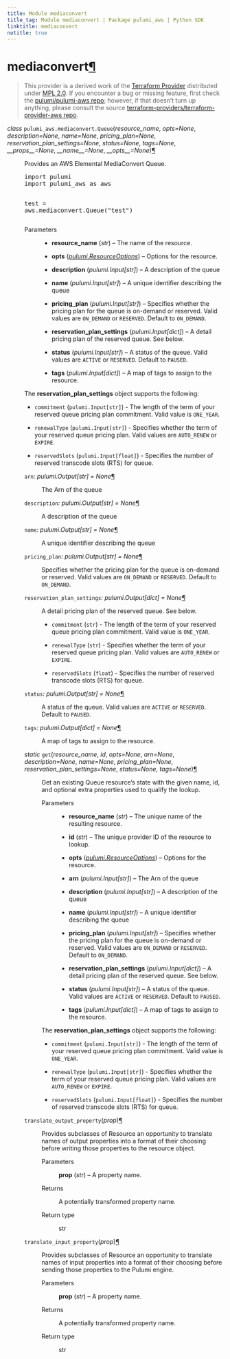 ```yaml
---
title: Module mediaconvert
title_tag: Module mediaconvert | Package pulumi_aws | Python SDK
linktitle: mediaconvert
notitle: true
---
```


<div class="section" id="mediaconvert">
<h1>mediaconvert<a class="headerlink" href="#mediaconvert" title="Permalink to this headline">¶</a></h1>
<blockquote>
<div><p>This provider is a derived work of the <a class="reference external" href="https://github.com/terraform-providers/terraform-provider-aws">Terraform Provider</a> distributed under
<a class="reference external" href="https://www.mozilla.org/en-US/MPL/2.0/">MPL 2.0</a>. If you encounter a bug or missing feature, first check the
<a class="reference external" href="https://github.com/pulumi/pulumi-aws/issues">pulumi/pulumi-aws repo</a>; however, if that doesn’t turn up
anything, please consult the source <a class="reference external" href="https://github.com/terraform-providers/terraform-provider-aws/issues">terraform-providers/terraform-provider-aws repo</a>.</p>
</div></blockquote>
<span class="target" id="module-pulumi_aws.mediaconvert"></span><dl class="py class">
<dt id="pulumi_aws.mediaconvert.Queue">
<em class="property">class </em><code class="sig-prename descclassname">pulumi_aws.mediaconvert.</code><code class="sig-name descname">Queue</code><span class="sig-paren">(</span><em class="sig-param"><span class="n">resource_name</span></em>, <em class="sig-param"><span class="n">opts</span><span class="o">=</span><span class="default_value">None</span></em>, <em class="sig-param"><span class="n">description</span><span class="o">=</span><span class="default_value">None</span></em>, <em class="sig-param"><span class="n">name</span><span class="o">=</span><span class="default_value">None</span></em>, <em class="sig-param"><span class="n">pricing_plan</span><span class="o">=</span><span class="default_value">None</span></em>, <em class="sig-param"><span class="n">reservation_plan_settings</span><span class="o">=</span><span class="default_value">None</span></em>, <em class="sig-param"><span class="n">status</span><span class="o">=</span><span class="default_value">None</span></em>, <em class="sig-param"><span class="n">tags</span><span class="o">=</span><span class="default_value">None</span></em>, <em class="sig-param"><span class="n">__props__</span><span class="o">=</span><span class="default_value">None</span></em>, <em class="sig-param"><span class="n">__name__</span><span class="o">=</span><span class="default_value">None</span></em>, <em class="sig-param"><span class="n">__opts__</span><span class="o">=</span><span class="default_value">None</span></em><span class="sig-paren">)</span><a class="headerlink" href="#pulumi_aws.mediaconvert.Queue" title="Permalink to this definition">¶</a></dt>
<dd><p>Provides an AWS Elemental MediaConvert Queue.</p>
<div class="highlight-python notranslate"><div class="highlight"><pre><span></span><span class="kn">import</span> <span class="nn">pulumi</span>
<span class="kn">import</span> <span class="nn">pulumi_aws</span> <span class="k">as</span> <span class="nn">aws</span>

<span class="n">test</span> <span class="o">=</span> <span class="n">aws</span><span class="o">.</span><span class="n">mediaconvert</span><span class="o">.</span><span class="n">Queue</span><span class="p">(</span><span class="s2">&quot;test&quot;</span><span class="p">)</span>
</pre></div>
</div>
<dl class="field-list simple">
<dt class="field-odd">Parameters</dt>
<dd class="field-odd"><ul class="simple">
<li><p><strong>resource_name</strong> (<em>str</em>) – The name of the resource.</p></li>
<li><p><strong>opts</strong> (<a class="reference internal" href="../../pulumi/#pulumi.ResourceOptions" title="pulumi.ResourceOptions"><em>pulumi.ResourceOptions</em></a>) – Options for the resource.</p></li>
<li><p><strong>description</strong> (<em>pulumi.Input</em><em>[</em><em>str</em><em>]</em>) – A description of the queue</p></li>
<li><p><strong>name</strong> (<em>pulumi.Input</em><em>[</em><em>str</em><em>]</em>) – A unique identifier describing the queue</p></li>
<li><p><strong>pricing_plan</strong> (<em>pulumi.Input</em><em>[</em><em>str</em><em>]</em>) – Specifies whether the pricing plan for the queue is on-demand or reserved. Valid values are <code class="docutils literal notranslate"><span class="pre">ON_DEMAND</span></code> or <code class="docutils literal notranslate"><span class="pre">RESERVED</span></code>. Default to <code class="docutils literal notranslate"><span class="pre">ON_DEMAND</span></code>.</p></li>
<li><p><strong>reservation_plan_settings</strong> (<em>pulumi.Input</em><em>[</em><em>dict</em><em>]</em>) – A detail pricing plan of the  reserved queue. See below.</p></li>
<li><p><strong>status</strong> (<em>pulumi.Input</em><em>[</em><em>str</em><em>]</em>) – A status of the queue. Valid values are <code class="docutils literal notranslate"><span class="pre">ACTIVE</span></code> or <code class="docutils literal notranslate"><span class="pre">RESERVED</span></code>. Default to <code class="docutils literal notranslate"><span class="pre">PAUSED</span></code>.</p></li>
<li><p><strong>tags</strong> (<em>pulumi.Input</em><em>[</em><em>dict</em><em>]</em>) – A map of tags to assign to the resource.</p></li>
</ul>
</dd>
</dl>
<p>The <strong>reservation_plan_settings</strong> object supports the following:</p>
<ul class="simple">
<li><p><code class="docutils literal notranslate"><span class="pre">commitment</span></code> (<code class="docutils literal notranslate"><span class="pre">pulumi.Input[str]</span></code>) - The length of the term of your reserved queue pricing plan commitment. Valid value is <code class="docutils literal notranslate"><span class="pre">ONE_YEAR</span></code>.</p></li>
<li><p><code class="docutils literal notranslate"><span class="pre">renewalType</span></code> (<code class="docutils literal notranslate"><span class="pre">pulumi.Input[str]</span></code>) - Specifies whether the term of your reserved queue pricing plan. Valid values are <code class="docutils literal notranslate"><span class="pre">AUTO_RENEW</span></code> or <code class="docutils literal notranslate"><span class="pre">EXPIRE</span></code>.</p></li>
<li><p><code class="docutils literal notranslate"><span class="pre">reservedSlots</span></code> (<code class="docutils literal notranslate"><span class="pre">pulumi.Input[float]</span></code>) - Specifies the number of reserved transcode slots (RTS) for queue.</p></li>
</ul>
<dl class="py attribute">
<dt id="pulumi_aws.mediaconvert.Queue.arn">
<code class="sig-name descname">arn</code><em class="property">: pulumi.Output[str]</em><em class="property"> = None</em><a class="headerlink" href="#pulumi_aws.mediaconvert.Queue.arn" title="Permalink to this definition">¶</a></dt>
<dd><p>The Arn of the queue</p>
</dd></dl>

<dl class="py attribute">
<dt id="pulumi_aws.mediaconvert.Queue.description">
<code class="sig-name descname">description</code><em class="property">: pulumi.Output[str]</em><em class="property"> = None</em><a class="headerlink" href="#pulumi_aws.mediaconvert.Queue.description" title="Permalink to this definition">¶</a></dt>
<dd><p>A description of the queue</p>
</dd></dl>

<dl class="py attribute">
<dt id="pulumi_aws.mediaconvert.Queue.name">
<code class="sig-name descname">name</code><em class="property">: pulumi.Output[str]</em><em class="property"> = None</em><a class="headerlink" href="#pulumi_aws.mediaconvert.Queue.name" title="Permalink to this definition">¶</a></dt>
<dd><p>A unique identifier describing the queue</p>
</dd></dl>

<dl class="py attribute">
<dt id="pulumi_aws.mediaconvert.Queue.pricing_plan">
<code class="sig-name descname">pricing_plan</code><em class="property">: pulumi.Output[str]</em><em class="property"> = None</em><a class="headerlink" href="#pulumi_aws.mediaconvert.Queue.pricing_plan" title="Permalink to this definition">¶</a></dt>
<dd><p>Specifies whether the pricing plan for the queue is on-demand or reserved. Valid values are <code class="docutils literal notranslate"><span class="pre">ON_DEMAND</span></code> or <code class="docutils literal notranslate"><span class="pre">RESERVED</span></code>. Default to <code class="docutils literal notranslate"><span class="pre">ON_DEMAND</span></code>.</p>
</dd></dl>

<dl class="py attribute">
<dt id="pulumi_aws.mediaconvert.Queue.reservation_plan_settings">
<code class="sig-name descname">reservation_plan_settings</code><em class="property">: pulumi.Output[dict]</em><em class="property"> = None</em><a class="headerlink" href="#pulumi_aws.mediaconvert.Queue.reservation_plan_settings" title="Permalink to this definition">¶</a></dt>
<dd><p>A detail pricing plan of the  reserved queue. See below.</p>
<ul class="simple">
<li><p><code class="docutils literal notranslate"><span class="pre">commitment</span></code> (<code class="docutils literal notranslate"><span class="pre">str</span></code>) - The length of the term of your reserved queue pricing plan commitment. Valid value is <code class="docutils literal notranslate"><span class="pre">ONE_YEAR</span></code>.</p></li>
<li><p><code class="docutils literal notranslate"><span class="pre">renewalType</span></code> (<code class="docutils literal notranslate"><span class="pre">str</span></code>) - Specifies whether the term of your reserved queue pricing plan. Valid values are <code class="docutils literal notranslate"><span class="pre">AUTO_RENEW</span></code> or <code class="docutils literal notranslate"><span class="pre">EXPIRE</span></code>.</p></li>
<li><p><code class="docutils literal notranslate"><span class="pre">reservedSlots</span></code> (<code class="docutils literal notranslate"><span class="pre">float</span></code>) - Specifies the number of reserved transcode slots (RTS) for queue.</p></li>
</ul>
</dd></dl>

<dl class="py attribute">
<dt id="pulumi_aws.mediaconvert.Queue.status">
<code class="sig-name descname">status</code><em class="property">: pulumi.Output[str]</em><em class="property"> = None</em><a class="headerlink" href="#pulumi_aws.mediaconvert.Queue.status" title="Permalink to this definition">¶</a></dt>
<dd><p>A status of the queue. Valid values are <code class="docutils literal notranslate"><span class="pre">ACTIVE</span></code> or <code class="docutils literal notranslate"><span class="pre">RESERVED</span></code>. Default to <code class="docutils literal notranslate"><span class="pre">PAUSED</span></code>.</p>
</dd></dl>

<dl class="py attribute">
<dt id="pulumi_aws.mediaconvert.Queue.tags">
<code class="sig-name descname">tags</code><em class="property">: pulumi.Output[dict]</em><em class="property"> = None</em><a class="headerlink" href="#pulumi_aws.mediaconvert.Queue.tags" title="Permalink to this definition">¶</a></dt>
<dd><p>A map of tags to assign to the resource.</p>
</dd></dl>

<dl class="py method">
<dt id="pulumi_aws.mediaconvert.Queue.get">
<em class="property">static </em><code class="sig-name descname">get</code><span class="sig-paren">(</span><em class="sig-param"><span class="n">resource_name</span></em>, <em class="sig-param"><span class="n">id</span></em>, <em class="sig-param"><span class="n">opts</span><span class="o">=</span><span class="default_value">None</span></em>, <em class="sig-param"><span class="n">arn</span><span class="o">=</span><span class="default_value">None</span></em>, <em class="sig-param"><span class="n">description</span><span class="o">=</span><span class="default_value">None</span></em>, <em class="sig-param"><span class="n">name</span><span class="o">=</span><span class="default_value">None</span></em>, <em class="sig-param"><span class="n">pricing_plan</span><span class="o">=</span><span class="default_value">None</span></em>, <em class="sig-param"><span class="n">reservation_plan_settings</span><span class="o">=</span><span class="default_value">None</span></em>, <em class="sig-param"><span class="n">status</span><span class="o">=</span><span class="default_value">None</span></em>, <em class="sig-param"><span class="n">tags</span><span class="o">=</span><span class="default_value">None</span></em><span class="sig-paren">)</span><a class="headerlink" href="#pulumi_aws.mediaconvert.Queue.get" title="Permalink to this definition">¶</a></dt>
<dd><p>Get an existing Queue resource’s state with the given name, id, and optional extra
properties used to qualify the lookup.</p>
<dl class="field-list simple">
<dt class="field-odd">Parameters</dt>
<dd class="field-odd"><ul class="simple">
<li><p><strong>resource_name</strong> (<em>str</em>) – The unique name of the resulting resource.</p></li>
<li><p><strong>id</strong> (<em>str</em>) – The unique provider ID of the resource to lookup.</p></li>
<li><p><strong>opts</strong> (<a class="reference internal" href="../../pulumi/#pulumi.ResourceOptions" title="pulumi.ResourceOptions"><em>pulumi.ResourceOptions</em></a>) – Options for the resource.</p></li>
<li><p><strong>arn</strong> (<em>pulumi.Input</em><em>[</em><em>str</em><em>]</em>) – The Arn of the queue</p></li>
<li><p><strong>description</strong> (<em>pulumi.Input</em><em>[</em><em>str</em><em>]</em>) – A description of the queue</p></li>
<li><p><strong>name</strong> (<em>pulumi.Input</em><em>[</em><em>str</em><em>]</em>) – A unique identifier describing the queue</p></li>
<li><p><strong>pricing_plan</strong> (<em>pulumi.Input</em><em>[</em><em>str</em><em>]</em>) – Specifies whether the pricing plan for the queue is on-demand or reserved. Valid values are <code class="docutils literal notranslate"><span class="pre">ON_DEMAND</span></code> or <code class="docutils literal notranslate"><span class="pre">RESERVED</span></code>. Default to <code class="docutils literal notranslate"><span class="pre">ON_DEMAND</span></code>.</p></li>
<li><p><strong>reservation_plan_settings</strong> (<em>pulumi.Input</em><em>[</em><em>dict</em><em>]</em>) – A detail pricing plan of the  reserved queue. See below.</p></li>
<li><p><strong>status</strong> (<em>pulumi.Input</em><em>[</em><em>str</em><em>]</em>) – A status of the queue. Valid values are <code class="docutils literal notranslate"><span class="pre">ACTIVE</span></code> or <code class="docutils literal notranslate"><span class="pre">RESERVED</span></code>. Default to <code class="docutils literal notranslate"><span class="pre">PAUSED</span></code>.</p></li>
<li><p><strong>tags</strong> (<em>pulumi.Input</em><em>[</em><em>dict</em><em>]</em>) – A map of tags to assign to the resource.</p></li>
</ul>
</dd>
</dl>
<p>The <strong>reservation_plan_settings</strong> object supports the following:</p>
<ul class="simple">
<li><p><code class="docutils literal notranslate"><span class="pre">commitment</span></code> (<code class="docutils literal notranslate"><span class="pre">pulumi.Input[str]</span></code>) - The length of the term of your reserved queue pricing plan commitment. Valid value is <code class="docutils literal notranslate"><span class="pre">ONE_YEAR</span></code>.</p></li>
<li><p><code class="docutils literal notranslate"><span class="pre">renewalType</span></code> (<code class="docutils literal notranslate"><span class="pre">pulumi.Input[str]</span></code>) - Specifies whether the term of your reserved queue pricing plan. Valid values are <code class="docutils literal notranslate"><span class="pre">AUTO_RENEW</span></code> or <code class="docutils literal notranslate"><span class="pre">EXPIRE</span></code>.</p></li>
<li><p><code class="docutils literal notranslate"><span class="pre">reservedSlots</span></code> (<code class="docutils literal notranslate"><span class="pre">pulumi.Input[float]</span></code>) - Specifies the number of reserved transcode slots (RTS) for queue.</p></li>
</ul>
</dd></dl>

<dl class="py method">
<dt id="pulumi_aws.mediaconvert.Queue.translate_output_property">
<code class="sig-name descname">translate_output_property</code><span class="sig-paren">(</span><em class="sig-param"><span class="n">prop</span></em><span class="sig-paren">)</span><a class="headerlink" href="#pulumi_aws.mediaconvert.Queue.translate_output_property" title="Permalink to this definition">¶</a></dt>
<dd><p>Provides subclasses of Resource an opportunity to translate names of output properties
into a format of their choosing before writing those properties to the resource object.</p>
<dl class="field-list simple">
<dt class="field-odd">Parameters</dt>
<dd class="field-odd"><p><strong>prop</strong> (<em>str</em>) – A property name.</p>
</dd>
<dt class="field-even">Returns</dt>
<dd class="field-even"><p>A potentially transformed property name.</p>
</dd>
<dt class="field-odd">Return type</dt>
<dd class="field-odd"><p>str</p>
</dd>
</dl>
</dd></dl>

<dl class="py method">
<dt id="pulumi_aws.mediaconvert.Queue.translate_input_property">
<code class="sig-name descname">translate_input_property</code><span class="sig-paren">(</span><em class="sig-param"><span class="n">prop</span></em><span class="sig-paren">)</span><a class="headerlink" href="#pulumi_aws.mediaconvert.Queue.translate_input_property" title="Permalink to this definition">¶</a></dt>
<dd><p>Provides subclasses of Resource an opportunity to translate names of input properties into
a format of their choosing before sending those properties to the Pulumi engine.</p>
<dl class="field-list simple">
<dt class="field-odd">Parameters</dt>
<dd class="field-odd"><p><strong>prop</strong> (<em>str</em>) – A property name.</p>
</dd>
<dt class="field-even">Returns</dt>
<dd class="field-even"><p>A potentially transformed property name.</p>
</dd>
<dt class="field-odd">Return type</dt>
<dd class="field-odd"><p>str</p>
</dd>
</dl>
</dd></dl>

</dd></dl>

</div>
